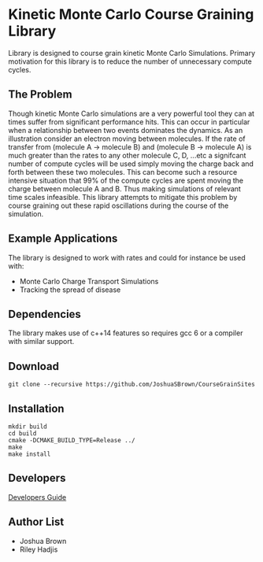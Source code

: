 # Kinetic Monte Carlo Course Graining Library 
Library is designed to course grain kinetic Monte Carlo Simulations. Primary motivation for this library is to reduce the number of unnecessary compute cycles. 

## The Problem

Though kinetic Monte Carlo simulations are a very powerful tool they can at times suffer from significant performance hits. This can occur in particular when a relationship between two events dominates the dynamics. As an illustration consider an electron moving between molecules. If the rate of transfer from (molecule A -> molecule B) and (molecule B -> molecule A) is much greater than the rates to any other molecule C, D, ...etc a signifcant number of compute cycles will be used simply moving the charge back and forth between these two molecules. This can become such a resource intensive situation that 99% of the compute cycles are spent moving the charge between molecule A and B. Thus making simulations of relevant time scales infeasible. This library attempts to mitigate this problem by course graining out these rapid oscillations during the course of the simulation.  

## Example Applications

The library is designed to work with rates and could for instance be used with:
 * Monte Carlo Charge Transport Simulations
 * Tracking the spread of disease
 
## Dependencies

The library makes use of c++14 features so requires gcc 6 or a compiler with similar support. 

## Download
    
    git clone --recursive https://github.com/JoshuaSBrown/CourseGrainSites

## Installation 

    mkdir build
    cd build
    cmake -DCMAKE_BUILD_TYPE=Release ../
    make 
    make install

## Developers

[Developers Guide](doc/DEVELOPERS_GUIDE.md)

## Author List

* Joshua Brown
* Riley Hadjis
